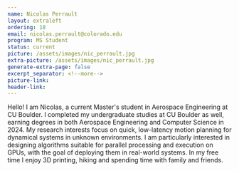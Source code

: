 ```yaml
---
name: Nicolas Perrault
layout: extraleft 
ordering: 18
email: nicolas.perrault@colorado.edu
program: MS Student
status: current
picture: /assets/images/nic_perrault.jpg 
extra-picture: /assets/images/nic_perrault.jpg 
generate-extra-page: false  
excerpt_separator: <!--more-->
picture-link: 
header-link:  
---
```


Hello! I am Nicolas, a current Master's student in Aerospace Engineering at CU Boulder. I completed my undergraduate studies at CU Boulder as well, earning degrees in both Aerospace Engineering and Computer Science in 2024. My research interests focus on quick, low-latency motion planning for dynamical systems in unknown environments. I am particularly interested in designing algorithms suitable for parallel processing and execution on GPUs, with the goal of deploying them in real-world systems. In my free time I enjoy 3D printing, hiking and spending time with family and friends. 



